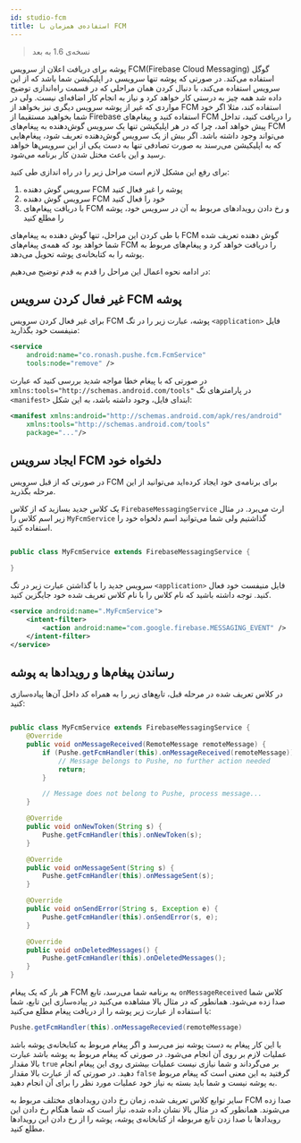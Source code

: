 ```yaml
---
id: studio-fcm
title: استفاده‌ی همزمان با FCM
---
```


> نسخه‌ی 1.6 به بعد

پوشه برای دریافت اعلان از سرویس FCM(Firebase Cloud Messaging) گوگل استفاده می‌کند. در صورتی که پوشه تنها سرویسی در اپلیکیشن شما باشد که از این سرویس استفاده می‌کند، با دنبال کردن همان مراحلی که در قسمت راه‌اندازی توضیح داده شد همه چیز به درستی کار خواهد کرد و نیاز به انجام کار اضافه‌ای نیست. 
ولی در مواردی که غیر از پوشه سرویس دیگری نیز بخواهد از 
FCM 
استفاده کند، مثلا اگر خود شما بخواهید مستقیما از 
Firebase
استفاده کنید و پیغام‌های 
FCM
را دریافت کنید، تداخل پیش خواهد آمد، چرا که در هر اپلیکیشن تنها یک سرویس گوش‌دهنده به پیغام‌های 
FCM 
می‌تواند وجود داشته باشد. اگر بیش از یک سرویس گوش‌دهنده تعریف شود، پیغام‌هایی که به اپلیکیشن می‌رسند به صورت تصادفی تنها به دست یکی از این سرویس‌ها خواهد رسید و این باعث مختل شدن کار برنامه می‌شود.


برای رفع این مشکل لازم است مراحل زیر را در راه اندازی طی کنید:

1. سرویس گوش دهنده FCM پوشه را غیر فعال کنید
2. سرویس گوش دهنده FCM خود را فعال کنید
3. با دریافت پیغام‌های FCM و رخ دادن رویداد‌های مربوط به آن در سرویس خود، پوشه را مطلع کنید

با طی کردن این مراحل، تنها گوش دهنده به پیغام‌های 
FCM
گوش دهنده تعریف شده شما خواهد بود که همه‌ی پیغام‌های 
FCM 
را دریافت خواهد کرد و پیغام‌های مربوط به پوشه را به کتابخانه‌ی پوشه تحویل می‌دهد.

 در ادامه نحوه اعمال این مراحل را قدم به قدم توضیح می‌دهیم:


## غیر فعال کردن سرویس FCM پوشه

برای غیر فعال کردن سرویس 
FCM
پوشه، عبارت زیر را در تگ
`<application>`
فایل منیفست خود بگذارید:

```xml
<service
    android:name="co.ronash.pushe.fcm.FcmService" 
    tools:node="remove" />
```

در صورتی که با پیغام خطا مواجه شدید بررسی کنید که عبارت
`xmlns:tools="http://schemas.android.com/tools"`
در پارامتر‌های تگ 
`<manifest>`
ابتدای فایل، وجود داشته باشد، به این شکل:


```xml
<manifest xmlns:android="http://schemas.android.com/apk/res/android"
    xmlns:tools="http://schemas.android.com/tools"
    package="..."/>
```

## ایجاد سرویس FCM دلخواه خود

در صورتی که از قبل سرویس 
FCM
برای برنامه‌ی خود ایجاد کرده‌اید می‌توانید از این مرحله بگذرید.

یک کلاس جدید بسازید که از کلاس 
`FirebaseMessagingService`
ارث می‌برد. در مثال زیر اسم کلاس را 
`MyFcmService`
گذاشتیم ولی شما می‌توانید اسم دلخواه خود را استفاده کنید.

```java

public class MyFcmService extends FirebaseMessagingService {

}

```

سرویس جدید را با گذاشتن عبارت زیر در تگ
`<application>`
فایل منیفست خود فعال کنید. توجه داشته باشید که نام کلاس را با نام کلاس تعریف شده خود جایگزین کنید.

```xml
<service android:name=".MyFcmService">
    <intent-filter>
        <action android:name="com.google.firebase.MESSAGING_EVENT" />
    </intent-filter>
</service>
```


## رساندن پیغام‌ها و رویداد‌ها به پوشه

در کلاس تعریف شده در مرحله قبل، تابع‌های زیر را به همراه کد داخل آن‌ها پیاده‌سازی کنید:


```java

public class MyFcmService extends FirebaseMessagingService {
    @Override
    public void onMessageReceived(RemoteMessage remoteMessage) {
        if (Pushe.getFcmHandler(this).onMessageReceived(remoteMessage)) {
            // Message belongs to Pushe, no further action needed
            return;   
        }

        // Message does not belong to Pushe, process message...
    }

    @Override
    public void onNewToken(String s) {
        Pushe.getFcmHandler(this).onNewToken(s);
    }

    @Override
    public void onMessageSent(String s) {
        Pushe.getFcmHandler(this).onMessageSent(s);
    }

    @Override
    public void onSendError(String s, Exception e) {
        Pushe.getFcmHandler(this).onSendError(s, e);
    }

    @Override
    public void onDeletedMessages() {
        Pushe.getFcmHandler(this).onDeletedMessages();
    }    
}

```

هر بار که یک پیغام 
FCM
به برنامه شما می‌رسد، تابع 
`onMessageReceived`
کلاس شما صدا زده می‌شود. همانطور که در مثال بالا مشاهده می‌کنید در پیاده‌سازی این تابع، شما با استفاده از عبارت زیر پوشه را از دریافت پیغام مطلع می‌کنید:
```java
Pushe.getFcmHandler(this).onMessageRecevied(remoteMessage)
```
با این کار پیغام به دست پوشه نیز می‌رسد و اگر پیغام مربوط به کتابخانه‌ی پوشه باشد عملیات لازم بر روی آن انجام می‌شود. در صورتی که پیغام مربوط به پوشه باشد عبارت بالا مقدار 
`true`
بر می‌گرداند و شما نیازی نیست عملیات بیشتری روی این پیغام انجام دهید. در صورتی که از عبارت بالا مقدار
`false`
گرفتید به این معنی است که پیغام مربوط به پوشه نیست و شما باید بسته به نیاز خود عملیات مورد نظر را برای آن انجام دهید.

سایر توابع کلاس تعریف شده، زمان رخ دادن رویداد‌های مختلف مربوط به 
FCM
صدا زده می‌شوند. همانطور که در مثال بالا نشان داده شده، نیاز است که شما هنگام رخ دادن این رویدادها با صدا زدن تابع مربوطه از کتابخانه‌ی پوشه، پوشه را از رخ دادن این رویدادها مطلع کنید.